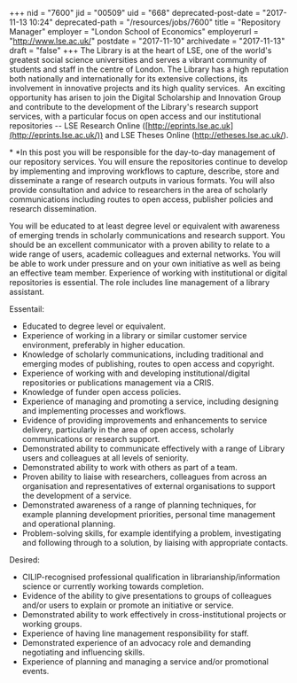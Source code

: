 +++
nid = "7600"
jid = "00509"
uid = "668"
deprecated-post-date = "2017-11-13 10:24"
deprecated-path = "/resources/jobs/7600"
title = "Repository Manager"
employer = "London School of Economics"
employerurl = "http://www.lse.ac.uk/"
postdate = "2017-11-10"
archivedate = "2017-11-13"
draft = "false"
+++
The Library is at the heart of LSE, one of the world's greatest social
science universities and serves a vibrant community of students and
staff in the centre of London. The Library has a high reputation both
nationally and internationally for its extensive collections, its
involvement in innovative projects and its high quality services.  An
exciting opportunity has arisen to join the Digital Scholarship and
Innovation Group and contribute to the development of the Library's
research support services, with a particular focus on open access and
our institutional repositories -- LSE Research Online
([http://eprints.lse.ac.uk](http://eprints.lse.ac.uk/)) and LSE Theses
Online (<http://etheses.lse.ac.uk/>).

* *In this post you will be responsible for the day-to-day management
of our repository services. You will ensure the repositories continue to
develop by implementing and improving workflows to capture, describe,
store and disseminate a range of research outputs in various formats.
You will also provide consultation and advice to researchers in the area
of scholarly communications including routes to open access, publisher
policies and research dissemination.

You will be educated to at least degree level or equivalent with
awareness of emerging trends in scholarly communications and research
support. You should be an excellent communicator with a proven ability
to relate to a wide range of users, academic colleagues and external
networks. You will be able to work under pressure and on your own
initiative as well as being an effective team member. Experience of
working with institutional or digital repositories is essential. The
role includes line management of a library assistant.
  
Essentail:

-   Educated to degree level or equivalent.
-   Experience of working in a library or similar customer service
    environment, preferably in higher education.
-   Knowledge of scholarly communications, including traditional and
    emerging modes of publishing, routes to open access and copyright.
-   Experience of working with and developing institutional/digital
    repositories or publications management via a CRIS.
-   Knowledge of funder open access policies.
-   Experience of managing and promoting a service, including designing
    and implementing processes and workflows.
-   Evidence of providing improvements and enhancements to service
    delivery, particularly in the area of open access, scholarly
    communications or research support.
-   Demonstrated ability to communicate effectively with a range of
    Library users and colleagues at all levels of seniority.
-   Demonstrated ability to work with others as part of a team.
-   Proven ability to liaise with researchers, colleagues from across an
    organisation and representatives of external organisations to
    support the development of a service.
-   Demonstrated awareness of a range of planning techniques, for
    example planning development priorities, personal time management
    and operational planning.
-   Problem-solving skills, for example identifying a problem,
    investigating and following through to a solution, by liaising with
    appropriate contacts.

Desired:

-   CILIP-recognised professional qualification in
    librarianship/information science or currently working towards
    completion.
-   Evidence of the ability to give presentations to groups of
    colleagues and/or users to explain or promote an initiative or
    service.
-   Demonstrated ability to work effectively in cross-institutional
    projects or working groups.
-   Experience of having line management responsibility for staff.
-   Demonstrated experience of an advocacy role and demanding
    negotiating and influencing skills.
-   Experience of planning and managing a service and/or promotional
    events.
